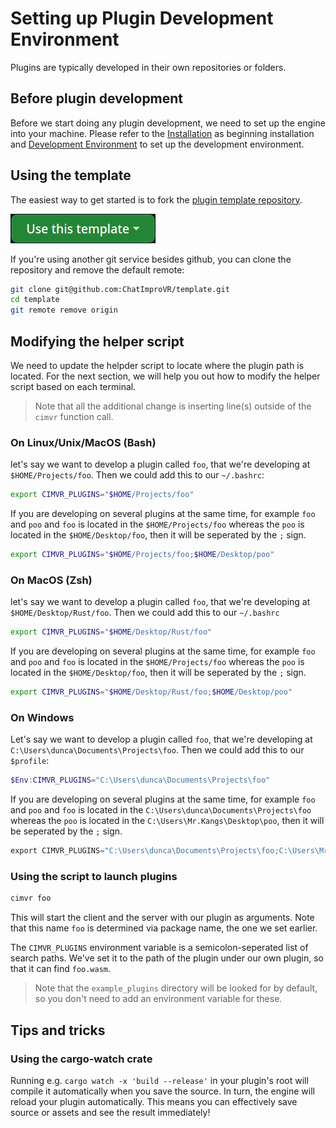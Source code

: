 # Setting up Plugin Development Environment

Plugins are typically developed in their own repositories or folders.

## Before plugin development
Before we start doing any plugin development, we need to set up the engine into your machine. Please refer to the [Installation](../installation.md) as beginning installation and [Development Environment](../development_environment.md) to set up the development environment.

## Using the template
The easiest way to get started is to fork the 
[plugin template repository](https://github.com/ChatImproVR/template).

[![Use this template button](./images/use_this_template.png)](https://github.com/ChatImproVR/template)

If you're using another git service besides github, you can clone the repository and remove the default remote:
```sh
git clone git@github.com:ChatImproVR/template.git
cd template
git remote remove origin
```
## Modifying the helper script
We need to update the helpder script to locate where the plugin path is located. For the next section, we will help you out how to modify the helper script based on each terminal.
> Note that all the additional change is inserting line(s) outside of the `cimvr` function call.

### On Linux/Unix/MacOS (Bash)
let's say we want to develop a plugin called `foo`, that we're developing at `$HOME/Projects/foo`. Then we could add this to our `~/.bashrc`:
```bash
export CIMVR_PLUGINS="$HOME/Projects/foo"
```

If you are developing on several plugins at the same time, for example `foo` and `poo` and `foo` is located in the `$HOME/Projects/foo` whereas the `poo` is located in the `$HOME/Desktop/foo`, then it will be seperated by the `;` sign.
```bash
export CIMVR_PLUGINS="$HOME/Projects/foo;$HOME/Desktop/poo"
```

### On MacOS (Zsh)
let's say we want to develop a plugin called `foo`, that we're developing at `$HOME/Desktop/Rust/foo`. Then we could add this to our `~/.bashrc`

```zsh
export CIMVR_PLUGINS="$HOME/Desktop/Rust/foo"
```

If you are developing on several plugins at the same time, for example `foo` and `poo` and `foo` is located in the `$HOME/Projects/foo` whereas the `poo` is located in the `$HOME/Desktop/foo`, then it will be seperated by the `;` sign.
```zsh
export CIMVR_PLUGINS="$HOME/Desktop/Rust/foo;$HOME/Desktop/poo"
```

### On Windows
Let's say we want to develop a plugin called `foo`, that we're developing at `C:\Users\dunca\Documents\Projects\foo`. Then we could add this to our `$profile`:
```ps1
$Env:CIMVR_PLUGINS="C:\Users\dunca\Documents\Projects\foo"
```
If you are developing on several plugins at the same time, for example `foo` and `poo` and `foo` is located in the `C:\Users\dunca\Documents\Projects\foo` whereas the `poo` is located in the `C:\Users\Mr.Kangs\Desktop\poo`, then it will be seperated by the `;` sign.
```ps1
export CIMVR_PLUGINS="C:\Users\dunca\Documents\Projects\foo;C:\Users\Mr.Kangs\Desktop\galaga"
```

### Using the script to launch plugins
```bash
cimvr foo
```

This will start the client and the server with our plugin as arguments. Note that this name `foo` is determined via package name, the one we set earlier.

The `CIMVR_PLUGINS` environment variable is a semicolon-seperated list of search paths. We've set it to the path of the plugin under our own plugin, so that it can find `foo.wasm`.

> Note that the `example_plugins` directory will be looked for by default, so you don't need to add an environment variable for these.

## Tips and tricks
### Using the cargo-watch crate
Running e.g. `cargo watch -x 'build --release'` in your plugin's root will compile it automatically when you save the source. In turn, the engine will reload your plugin automatically. This means you can effectively save source or assets and see the result immediately!
